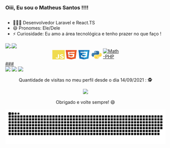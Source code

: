 ### Oiii, Eu sou o Matheus Santos !!!!
##
- 👨🏻‍💻 Desenvolvedor Laravel e React.TS
- 😄 Pronomes: Ele/Dele
- ⚡ Curiosidade: Eu amo a área tecnológica e tenho prazer no que faço !

<div>
    <a href="https://github.com/matheussantosspbr">
    <img align="center" height="170em" src="https://github-readme-stats.vercel.app/api?username=matheussantosspbr&show_icons=true&theme=dark&include_all_commits=true&count_private=true"/>
    <img align="center" height="170em" src="https://github-readme-stats.vercel.app/api/top-langs/?username=matheussantosspbr&layout=compact&langs_count=16&theme=dark"/
  </div>
  <div style="display: flex; align-items: center;
  justify-content: center;"><br>
    <img align="center" alt="Math-Js" height="30" width="40" src="https://raw.githubusercontent.com/devicons/devicon/master/icons/javascript/javascript-plain.svg">
    <img align="center" alt="Math-HTML" height="30" width="40" src="https://raw.githubusercontent.com/devicons/devicon/master/icons/html5/html5-original.svg">
    <img align="center" alt="Math-CSS" height="30" width="40" src="https://raw.githubusercontent.com/devicons/devicon/master/icons/css3/css3-original.svg">
    <img align="center" alt="Math-Python" height="30" width="40" src="https://raw.githubusercontent.com/devicons/devicon/master/icons/python/python-original.svg">
    <img align="center" alt="Math-PHP" height="40" width="50" src="https://cdn.jsdelivr.net/gh/devicons/devicon/icons/php/php-plain.svg" />
  </div>
  ###
  
<div>
  <a href="https://www.instagram.com/matheus_santos_oficial.br/" target="_blank"><img src="https://img.shields.io/badge/-Instagram-%23E4405F?style=for-the-badge&logo=instagram&logoColor=white" target="_blank"></a>
  <a href = "mailto:matheussantosspbr@gmail.com"><img src="https://img.shields.io/badge/-Gmail-%23333?style=for-the-badge&logo=gmail&logoColor=white" target="_blank"></a>
  <a href="https://www.linkedin.com/in/matheus-santos-115bb1202/" target="_blank"><img src="https://img.shields.io/badge/-LinkedIn-%230077B5?style=for-the-badge&logo=linkedin&logoColor=white" target="_blank"></a>
</div>
 
 <p align="center">
 Quantidade de visitas no meu perfil desde o dia 14/09/2021 : 🕵 <br></p>
<p align="center"> 
   <img alingn="center" src="https://profile-counter.glitch.me/matheussatnosspbr/count.svg" /></p>
<p align="center">
Obrigado e volte sempre! 😄
</p>
 
 ![Snake animation](https://github.com/matheussantosspbr/matheussantosspbr/blob/output/github-contribution-grid-snake.svg)

